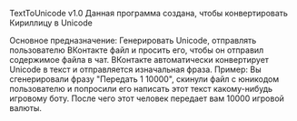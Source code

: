TextToUnicode v1.0
Данная программа создана, чтобы конвертировать Кириллицу в Unicode

Основное предназначение:
Генерировать Unicode, отправлять пользователю ВКонтакте файл и просить его, чтобы он отправил содержимое файла в чат. ВКонтакте автоматически конвертирует Unicode в текст и отправляется изначальная фраза.
Пример:
Вы сгенерировали фразу "Передать 1 10000", скинули файл с юникодом пользователю и попросили его написать этот текст какому-нибудь игровому боту. После чего этот человек передает вам 10000 игровой валюты.
